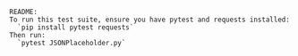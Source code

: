     README:
    To run this test suite, ensure you have pytest and requests installed:
      `pip install pytest requests`
    Then run:
      `pytest JSONPlaceholder.py`